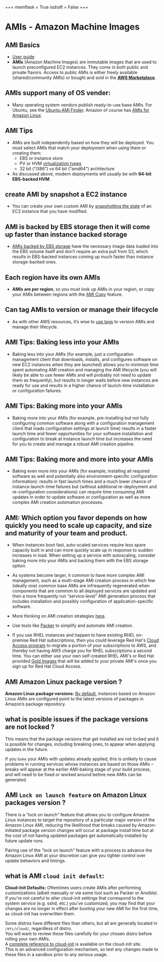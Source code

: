 +++
memflask = True
isdraft = False
+++

# AMIs - Amazon Machine Images

## AMI Basics

-	[User guide](https://docs.aws.amazon.com/AWSEC2/latest/UserGuide/AMIs.html)
-	**AMIs** (Amazon Machine Images) are immutable images that are used to launch preconfigured EC2 instances. 
They come in both public and private flavors. 
Access to public AMIs is either freely available (shared/community AMIs) or bought and sold in the [**AWS Marketplace**](http://aws.amazon.com/marketplace).

## AMIs support many of OS vender: 

-	Many operating system vendors publish ready-to-use base AMIs. 
For Ubuntu, see the [Ubuntu AMI Finder](https://cloud-images.ubuntu.com/locator/ec2/). 
Amazon of course has [AMIs for Amazon Linux](https://aws.amazon.com/amazon-linux-ami/).

## AMI Tips

-	AMIs are built independently based on how they will be deployed. You must select AMIs that match your deployment when using them or creating them:
	-	EBS or instance store
	-	PV or HVM [virtualization types](http://docs.aws.amazon.com/AWSEC2/latest/UserGuide/virtualization_types.html)
	-	32 bit (“i386”) vs 64 bit (“amd64”) architecture
-	As discussed above, modern deployments will usually be with **64-bit EBS-backed HVM**.

## create AMI by snapshot a EC2 instance

-	You can create your own custom AMI by [snapshotting the state](http://docs.aws.amazon.com/AWSEC2/latest/UserGuide/creating-an-ami-ebs.html) of an EC2 instance that you have modified.

## AMI is backed by EBS storage then it will come up faster than instance  backed storage

-	[AMIs backed by EBS storage](http://docs.aws.amazon.com/AWSEC2/latest/UserGuide/ComponentsAMIs.html#storage-for-the-root-device) have the necessary image data loaded into the EBS volume itself 
and don’t require an extra pull from S3, which results in EBS-backed instances coming up much faster than instance storage-backed ones.


## Each region have its own AMIs 

-	**AMIs are per region**, so you must look up AMIs in your region, 
or copy your AMIs between regions with the [AMI Copy](https://aws.amazon.com/about-aws/whats-new/2013/03/12/announcing-ami-copy-for-amazon-ec2/) feature.

## Can tag AMIs to version or manage their lifecycle

-	As with other AWS resources, it’s wise to [use tags](http://docs.aws.amazon.com/AWSEC2/latest/UserGuide/Using_Tags.html) to version AMIs and manage their lifecycle.

##	AMI Tips: Baking less into your AMIs

-	Baking less into your AMIs (for example, just a configuration management client that downloads, installs, and configures software on new EC2 instances 
when they are launched) allows you to minimize time spent automating AMI creation and managing the AMI lifecycle (you will likely be able to use fewer AMIs 
and will probably not need to update them as frequently), but results in longer waits before new instances are ready for use and results in a higher chance of launch-time installation or configuration failures.

##	AMI Tips: Baking more into your AMIs

-	Baking more into your AMIs (for example, pre-installing but not fully configuring common software along with a configuration management client that loads configuration settings at launch time) results 
in a faster launch time and fewer opportunities for your software installation and configuration to break at instance launch time 
but increases the need for you to create and manage a robust AMI creation pipeline.

##	AMI Tips: Baking more and more into your AMIs

-	Baking even more into your AMIs (for example, installing all required software as well and potentially also environment-specific configuration information):
results in fast launch times and a much lower chance of instance launch-time failures but 
(without additional re-deployment and re-configuration considerations) can require time consuming AMI updates in order to update software or configuration 
as well as more complex AMI creation automation processes.
	
## AMI:	Which option you favor depends on how quickly you need to scale up capacity, and size and maturity of your team and product.

-	When instances boot fast, auto-scaled services require less spare capacity built in and can more quickly scale up in response to sudden increases in load. 
When setting up a service with autoscaling, consider baking more into your AMIs and backing them with the EBS storage option.

-	As systems become larger, it common to have more complex AMI management, 
such as a multi-stage AMI creation process in which few (ideally one) common base AMIs are infrequently regenerated 
when components that are common to all deployed services are updated and then a more frequently run “service-level” AMI generation process 
that includes installation and possibly configuration of application-specific software.

-	More thinking on AMI creation strategies [here](http://techblog.netflix.com/2013/03/ami-creation-with-aminator.html).
-	Use tools like [Packer](https://packer.io/) to simplify and automate AMI creation.

-	If you use RHEL instances and happen to have existing RHEL on-premise Red Hat subscriptions, 
then you could leverage Red Hat's [Cloud Access program](https://www.redhat.com/en/technologies/cloud-computing/cloud-access) 
to migrate a portion of your subscriptions to AWS, and thereby not having AWS charge you for RHEL subscriptions a second time. 
You can either use your own self-created RHEL AMI's or Red Hat provided [Gold Images](https://access.redhat.com/articles/2962171) 
that will be added to your private AMI's once you sign up for Red Hat Cloud Access.

## AMI Amazon Linux package version ?

**Amazon Linux package versions:** [By default](https://aws.amazon.com/amazon-linux-ami/faqs/#lock), 
instances based on Amazon Linux AMIs are configured point to the latest versions of packages in Amazon’s package repository. 

## what is posible issues if the package versions are not locked ?

This means that the package versions that get installed are not locked and it is possible for changes, including breaking ones, 
to appear when applying updates in the future. 

If you `bake` your AMIs with updates already applied, this is unlikely to cause problems in running services 
whose instances are based on those AMIs – breaks will appear at the earlier AMI-baking stage of your build process, 
and will need to be fixed or worked around before new AMIs can be generated. 

## AMI `Lock on launch feature` on Amazon Linux packages version ?

There is a “lock on launch” feature that allows you to configure Amazon Linux instances to target the repository of a particular major version of the Amazon Linux AMI, 
reducing the likelihood that breaks caused by Amazon-initiated package version changes will occur at package install time but at the cost of not having updated packages 
get automatically installed by future update runs. 

Pairing use of the “lock on launch” feature with a process to advance the Amazon Linux AMI 
at your discretion can give you tighter control over update behaviors and timings.

## what is AMI `cloud init default`:

**Cloud-Init Defaults:** Oftentimes users create AMIs after performing customizations (albeit manually or via some tool such as Packer or Ansible).  
If you're not careful to alter cloud-init settings that correspond to the system service (e.g. sshd, etc.) you've customized, 
you may find that your changes are no longer in effect after booting your new AMI for the first time, as cloud-init has overwritten them.

Some distros have different files than others, but all are generally located in `/etc/cloud/`, regardless of distro.  
You will want to review these files carefully for your chosen distro before rolling your own AMIs.  
A [complete reference to cloud-init](https://cloudinit.readthedocs.io/en/latest/) is available on the cloud-init site.  
This is an advanced configuration mechanism, so test any changes made to these files in a sandbox prior to any serious usage.
